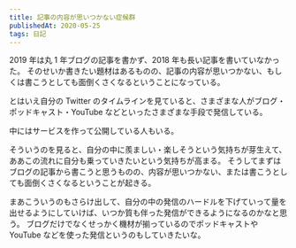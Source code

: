 ```yaml
---
title: 記事の内容が思いつかない症候群
publishedAt: 2020-05-25
tags: 日記
---
```


2019 年は丸 1 年ブログの記事を書かず、2018 年も長い記事を書いていなかった。
そのせいか書きたい題材はあるものの、記事の内容が思いつかない、もしくは書こうとしても面倒くさくなるということになっている。

とはいえ自分の Twitter のタイムラインを見ていると、さまざまな人がブログ・ポッドキャスト・YouTube などといったさまざまな手段で発信している。

中にはサービスを作って公開している人もいる。

そういうのを見ると、自分の中に羨ましい・楽しそうという気持ちが芽生えて、ああこの流れに自分も乗っていきたいという気持ちが高まる。
そうしてまずはブログの記事から書こうと思うものの、内容が思いつかない、または書こうとしても面倒くさくなるということが起きる。

まあこういうのもさらけ出して、自分の中の発信のハードルを下げていって量を出せるようにしていけば、いつか質も伴った発信ができるようになるのかなと思う。
ブログだけでなくせっかく機材が揃っているのでポッドキャストや YouTube などを使った発信というのもしていきたいな。
